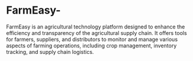 # FarmEasy-
FarmEasy is an agricultural technology platform designed to enhance the efficiency and transparency of the agricultural supply chain. It offers tools for farmers, suppliers, and distributors to monitor and manage various aspects of farming operations, including crop management, inventory tracking, and supply chain logistics.

